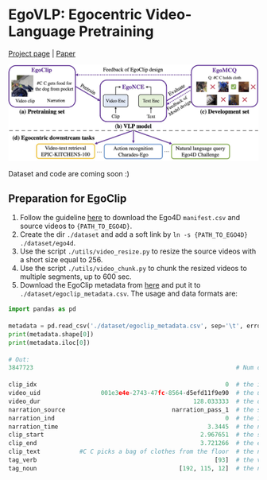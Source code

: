# EgoVLP: Egocentric Video-Language Pretraining

[Project page](https://qinghonglin.github.io/EgoVLP/) | [Paper](https://arxiv.org/pdf/2206.01670.pdf)


<img src="/figures/egovlp_framework.jpg" alt="EgoVLP" style="zoom:67%;" />

Dataset and code are coming soon :)

## Preparation for EgoClip
1. Follow the guideline [here](https://ego4d-data.org/docs/start-here/#cli-download) to download the Ego4D `manifest.csv` and source videos to `{PATH_TO_EGO4D}`.
2. Create the dir `./dataset` and add a soft link by `ln -s {PATH_TO_EGO4D} ./dataset/ego4d`.
4. Use the script `./utils/video_resize.py` to resize the source videos with a short size equal to 256.
5. Use the script `./utils/video_chunk.py` to chunk the resized videos to multiple segments, up to 600 sec.
6. Download the EgoClip metadata from [here](https://drive.google.com/file/d/1dPxnfUklqTjxrwIoapKZGqlthWs0_UbG/view?usp=sharing) and put it to `./dataset/egoclip_metadata.csv`. The usage and data formats are:

```python
import pandas as pd

metadata = pd.read_csv('./dataset/egoclip_metadata.csv', sep='\t', error_bad_lines=False)
print(metadata.shape[0])
print(metadata.iloc[0])

# Out:
3847723                                                         # Num of clips for EgoClip

clip_idx                                                     0  # the idx of clip
video_uid                 001e3e4e-2743-47fc-8564-d5efd11f9e90  # the uid of source video
video_dur                                           128.033333  # the duration of source video
narration_source                              narration_pass_1  # the source of annotator
narration_ind                                                0  # the idx of narration
narration_time                                          3.3445  # the narration timestamp
clip_start                                            2.967651  # the start timestamp of clip
clip_end                                              3.721266  # the end timestamp of clip
clip_text           #C C picks a bag of clothes from the floor  # the narration of clip
tag_verb                                                  [93]  # the verb idx of the narration
tag_noun                                        [192, 115, 12]  # the noun idx of the narration
```
